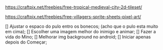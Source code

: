 https://craftpix.net/freebies/free-tropical-medieval-city-2d-tileset/

https://craftpix.net/freebies/free-villagers-sprite-sheets-pixel-art/

[] Ajustar o espaco do pulo entro os bonecos; (acho que o pulo esta muito em cima);
[] Escolher uma imagem melhor do inimigo e animar;
[] Fazer a vida do Mino;
[] Melhorar img background no android;
[] Iniciar apenas depois do Começar;
